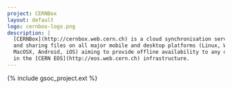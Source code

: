 ```yaml
---
project: CERNBox
layout: default
logo: cernbox-logo.png
description: |
  [CERNBox](http://cernbox.web.cern.ch) is a cloud synchronisation service for end-users: it allows syncing
  and sharing files on all major mobile and desktop platforms (Linux, Windows,
  MacOSX, Android, iOS) aiming to provide offline availability to any data stored
  in the [CERN EOS](http://eos.web.cern.ch) infrastructure. 
---
```


{% include gsoc_project.ext %}

